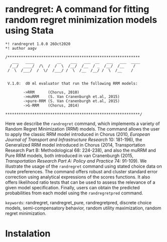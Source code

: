 # randregret: A command for fitting random regret minimization models using Stata 

```
*! randregret 1.0.0 26Oct2020
*! author aagv

/***********************************************************
   ___   ____          __    ___   ___  __   ___   ___  ____
  /__/  ____/  /\  /  /  \  /__/  /__  / _  /__/  /__    /
 /  \  /___/  /  \/  /___/ /  \  /__  /__/ /  \  /__    /   

 
 V.1.0:  d0 ml evaluator that run the following RRM models:
		
		->RRM      (Chorus, 2010)
		->muRRM    (S. Van Cranenburgh et.al, 2015)
		->pure-RRM (S. Van Cranenburgh et.al, 2015)
		->G-RRM    (Chorus, 2014)	
		
************************************************************/
```

Here we describe the ```randregret``` command, which implements a variety of Random Regret Minimization (RRM) models. The command allows the user to apply the classic RRM model introduced in Chorus (2010, _European Journal of Transport and Infrastructure Research_ 10: 181-196), the Generalized RRM model introduced in Chorus (2014, Transportation Research Part B: Methodological 68: 224-238), and also the muRRM and Pure RRM models, both introduced in van Cranenburgh (2015, _Transportation Research Part A: Policy and Practice_ 74: 91-109). We illustrate the usage of the ```randregret``` command using stated choice data on route preferences. The command offers robust and cluster standard error correction using analytical expressions of the scores functions. It also offers likelihood ratio tests that can be used to assess the relevance of a given model specification. Finally, users can obtain the predicted probabilities from each model using the ```randregretpred``` command.

```keywords```: randregret, randregret_pure, randregretpred, discrete choice models,  semi-compensatory behavior, random utility maximization, random regret minimization.


# Instalation 

``` 


```









